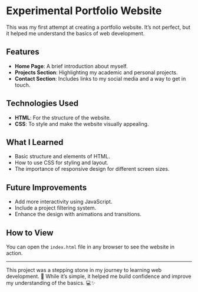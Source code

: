 # Experimental Portfolio Website
This was my first attempt at creating a portfolio website. It’s not perfect, but it helped me understand the basics of web development.

## Features
- **Home Page**: A brief introduction about myself.
- **Projects Section**: Highlighting my academic and personal projects.
- **Contact Section**: Includes links to my social media and a way to get in touch.

## Technologies Used
- **HTML**: For the structure of the website.
- **CSS**: To style and make the website visually appealing.

## What I Learned
- Basic structure and elements of HTML.
- How to use CSS for styling and layout.
- The importance of responsive design for different screen sizes.

## Future Improvements
- Add more interactivity using JavaScript.
- Include a project filtering system.
- Enhance the design with animations and transitions.

## How to View
You can open the `index.html` file in any browser to see the website in action.

---

This project was a stepping stone in my journey to learning web development. 🌟 While it’s simple, it helped me build confidence and improve my understanding of the basics. 💻✨
